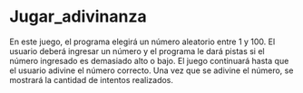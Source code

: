 # Jugar_adivinanza
En este juego, el programa elegirá un número aleatorio entre 1 y 100. El usuario deberá ingresar un número y el programa le dará pistas si el número ingresado es demasiado alto o bajo. 
El juego continuará hasta que el usuario adivine el número correcto. Una vez que se adivine el número, se mostrará la cantidad de intentos realizados.
